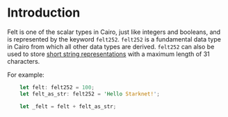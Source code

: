 # Introduction

Felt is one of the scalar types in Cairo, just like integers and booleans, and is represented by the keyword `felt252`. `felt252` is a fundamental data type in Cairo from which all other data types are derived. `felt252` can also be used to store [short string representations](https://starknet-by-example.voyager.online/getting-started/basics/bytearrays-strings.html#short-strings) with a maximum length of 31 characters.

For example:

```rust
    let felt: felt252 = 100;
    let felt_as_str: felt252 = 'Hello Starknet!';

    let _felt = felt + felt_as_str;
```

